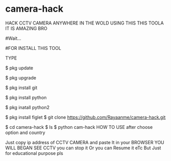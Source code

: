# camera-hack
HACK CCTV CAMERA ANYWHERE IN THE WOLD USING THIS
THIS TOOLA IT IS AMAZING BRO

#Wait...

#FOR INSTALL THIS TOOL

TYPE

$ pkg update

$ pkg upgrade

$ pkg install git

$ pkg install python

$ pkg inatall python2

$ pkg install figlet
$ git clone https://github.com/Rayaanme/camera-hack.git 

$ cd camera-hack
$ ls
$ python cam-hack
HOW TO USE
after choose option and country

Just copy ip address of CCTV CAMERA and paste It in your BROWSER YOU WILL BEGAN SEE CCTV you can stop it Or you can Resume it eTc But Just for educational purpose pls
